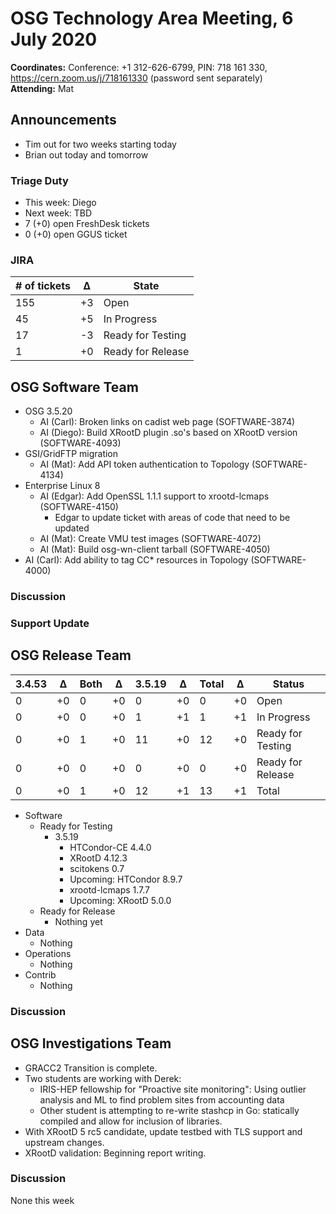 # OSG Technology Area Meeting, 6 July 2020

**Coordinates:** Conference: +1 312-626-6799, PIN: 718 161 330, <https://cern.zoom.us/j/718161330> (password sent separately)  
**Attending:**   Mat


## Announcements

-   Tim out for two weeks starting today
-   Brian out today and tomorrow


### Triage Duty

-   This week: Diego
-   Next week: TBD
-   7 (+0) open FreshDesk tickets
-   0 (+0) open GGUS ticket


### JIRA

| # of tickets | &Delta; | State             |
|------------- |-------- |------------------ |
| 155          | +3      | Open              |
| 45           | +5      | In Progress       |
| 17           | -3      | Ready for Testing |
| 1            | +0      | Ready for Release |


## OSG Software Team

-   OSG 3.5.20
    -   AI (Carl): Broken links on cadist web page (SOFTWARE-3874)
    -   AI (Diego): Build XRootD plugin .so's based on XRootD version (SOFTWARE-4093)
-   GSI/GridFTP migration
    -   AI (Mat): Add API token authentication to Topology (SOFTWARE-4134)
-   Enterprise Linux 8
    -   AI (Edgar): Add OpenSSL 1.1.1 support to xrootd-lcmaps (SOFTWARE-4150)
        - Edgar to update ticket with areas of code that need to be updated
    -   AI (Mat): Create VMU test images (SOFTWARE-4072)
    -   AI (Mat): Build osg-wn-client tarball (SOFTWARE-4050)
-   AI (Carl): Add ability to tag CC\* resources in Topology (SOFTWARE-4000)


### Discussion



### Support Update





## OSG Release Team

| 3.4.53 | &Delta; | Both | &Delta; | 3.5.19 | &Delta; | Total | &Delta; | Status            |
| ------ | ------- | ---- | ------- | ------ | ------- | ----- | ------- | ----------------- |
| 0      | +0      | 0    | +0      | 0      | +0      | 0     | +0      | Open              |
| 0      | +0      | 0    | +0      | 1      | +1      | 1     | +1      | In Progress       |
| 0      | +0      | 1    | +0      | 11     | +0      | 12    | +0      | Ready for Testing |
| 0      | +0      | 0    | +0      | 0      | +0      | 0     | +0      | Ready for Release |
| 0      | +0      | 1    | +0      | 12     | +1      | 13    | +1      | Total             |

-   Software  
    -   Ready for Testing  
        -   3.5.19  
            -   HTCondor-CE 4.4.0
            -   XRootD 4.12.3
            -   scitokens 0.7
            -   Upcoming: HTCondor 8.9.7
            -   xrootd-lcmaps 1.7.7
            -   Upcoming: XRootD 5.0.0
    -   Ready for Release  
        -   Nothing yet
-   Data  
    -   Nothing
-   Operations  
    -   Nothing
-   Contrib  
    -   Nothing


### Discussion


## OSG Investigations Team

-   GRACC2 Transition is complete.
-   Two students are working with Derek:
    - IRIS-HEP fellowship for "Proactive site monitoring": Using outlier analysis and ML to find problem sites from accounting data
    - Other student is attempting to re-write stashcp in Go: statically compiled and allow for inclusion of libraries.
-   With XRootD 5 rc5 candidate, update testbed with TLS support and upstream changes.
-   XRootD validation: Beginning report writing.


### Discussion

None this week
